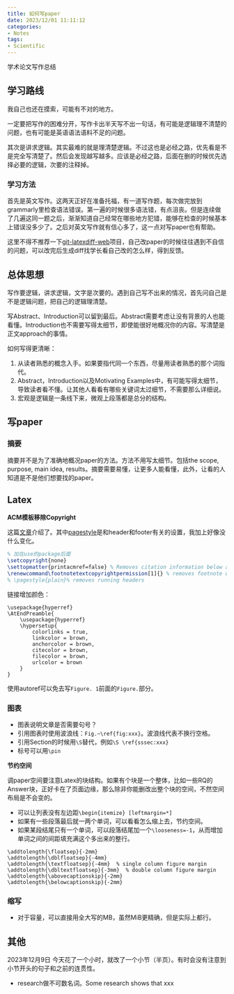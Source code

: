 ```yaml
---
title: 如何写paper
date: 2023/12/01 11:11:12
categories:
- Notes
tags:
- Scientific
---
```


学术论文写作总结

<!-- more -->

## 学习路线

我自己也还在摸索，可能有不对的地方。

一定要把写作的困难分开，写作卡出半天写不出一句话，有可能是逻辑理不清楚的问题，也有可能是英语语法语料不足的问题。

其次是讲求逻辑。其实最难的就是理清楚逻辑。不过这也是必经之路，优先看是不是完全写清楚了。然后会发现越写越多。应该是必经之路，后面在删的时候优先选择必要的逻辑，次要的注释掉。

### 学习方法

首先是英文写作。这两天正好在准备托福，有一道写作题，每次做完放到grammarly里检查语法错误。第一遍的时候很多语法错，有点沮丧。但是连续做了几遍这同一题之后，渐渐知道自己经常在哪些地方犯错，能够在检查的时候基本上错误没多少了。之后对英文写作就有信心多了，这一点对写paper也有帮助。

这里不得不推荐一下[git-latexdiff-web](https://github.com/am009/git-latexdiff-web)项目，自己改paper的时候往往遇到不自信的问题，可以改完后生成diff找学长看自己改的怎么样，得到反馈。

## 总体思想

写作要逻辑，讲求逻辑，文字是次要的。遇到自己写不出来的情况，首先问自己是不是逻辑问题，把自己的逻辑理清楚。

写Abstract、Introduction可以留到最后。Abstract需要考虑让没有背景的人也能看懂。Introduction也不需要写得太细节，即使能很好地概况你的内容。写清楚是正文approach的事情。

如何写得更清晰：
1. 从读者熟悉的概念入手。如果要指代同一个东西，尽量用读者熟悉的那个词指代。
1. Abstract，Introduction以及Motivating Examples中，有可能写得太细节，导致读者看不懂。让其他人看看有哪些关键词太过细节，不需要那么详细说。
1. 宏观是逻辑是一条线下来，微观上段落都是总分的结构。

## 写paper

### 摘要

摘要并不是为了准确地概况paper的方法。方法不用写太细节。包括the scope, purpose, main idea, results。摘要需要易懂，让更多人能看懂，此外，让看的人知道是不是他们想要找的paper。


## Latex

**ACM模板移除Copyright**

这篇[文章](https://shantoroy.com/latex/acm-remove-copyright-information-from-first-page/)介绍了。其中[pagestyle](https://fr.overleaf.com/learn/latex/Headers_and_footers#LaTeX_page_styles)是和header和footer有关的设置，我加上好像没什么变化。

```latex
% 加在use的package后面
\setcopyright{none}
\settopmatter{printacmref=false} % Removes citation information below abstract
\renewcommand\footnotetextcopyrightpermission[1]{} % removes footnote with conference information in first column
% \pagestyle{plain}% removes running headers
```

链接增加颜色：

```
\usepackage{hyperref}
\AtEndPreamble{
	\usepackage{hyperref}
	\hypersetup{
		colorlinks = true,
		linkcolor = brown,
		anchorcolor = brown,
		citecolor = brown,
		filecolor = brown,
		urlcolor = brown
	}
}
```

使用autoref可以免去写`Figure. 1`前面的`Figure.`部分。

### 图表

- 图表说明文章是否需要句号？
- 引用图表时使用波浪线：`Fig.~\ref{fig:xxx}`。波浪线代表不换行空格。
- 引用Section的时候用`\S`替代，例如`\S \ref{sssec:xxx}`
- 标号可以用`\pin`

**节约空间**

调paper空间要注意Latex的块结构。如果有个块是一个整体，比如一些RQ的Answer块，正好卡在了页面边缘，那么除非你能删改出整个块的空间，不然空间布局是不会变的。

- 可以让列表没有左边距`\begin{itemize} [leftmargin=*]`
- 如果有一些段落最后就一两个单词，可以看看怎么缩上去，节约空间。
- 如果某段结尾只有一个单词，可以段落结尾加一个`\looseness=-1`，从而增加单词之间的间距填充满这个多出来的整行。

```
\addtolength{\floatsep}{-2mm}
\addtolength{\dblfloatsep}{-4mm}
\addtolength{\textfloatsep}{-4mm}  % single column figure margin
\addtolength{\dbltextfloatsep}{-3mm}  % double column figure margin
\addtolength{\abovecaptionskip}{-2mm}
\addtolength{\belowcaptionskip}{-2mm}
```

### 缩写

- 对于容量，可以直接用全大写的MB，虽然MiB更精确，但是实际上都行。


## 其他

2023年12月9日 今天花了一个小时，就改了一个小节（半页）。有时会没有注意到小节开头的句子和之前的连贯性。

- research做不可数名词。Some research shows that xxx
